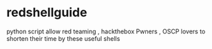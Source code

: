 # redshellguide
python script allow red teaming , hackthebox Pwners , OSCP lovers to shorten their time by these useful shells 
